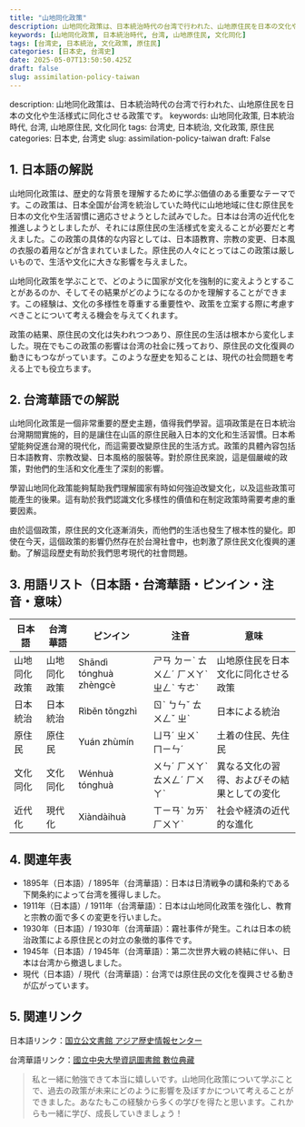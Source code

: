 ```yaml
---
title: "山地同化政策"
description: 山地同化政策は、日本統治時代の台湾で行われた、山地原住民を日本の文化や生活様式に同化させる政策です。
keywords: [山地同化政策, 日本統治時代, 台湾, 山地原住民, 文化同化]
tags: [台湾史, 日本統治, 文化政策, 原住民]
categories: [日本史, 台湾史]
date: 2025-05-07T13:50:50.425Z
draft: false
slug: assimilation-policy-taiwan
---
```


description: 山地同化政策は、日本統治時代の台湾で行われた、山地原住民を日本の文化や生活様式に同化させる政策です。
keywords: 山地同化政策, 日本統治時代, 台湾, 山地原住民, 文化同化
tags: 台湾史, 日本統治, 文化政策, 原住民
categories: 日本史, 台湾史
slug: assimilation-policy-taiwan
draft: False

## 1. 日本語の解説

山地同化政策は、歴史的な背景を理解するために学ぶ価値のある重要なテーマです。この政策は、日本全国が台湾を統治していた時代に山地地域に住む原住民を日本の文化や生活習慣に適応させようとした試みでした。日本は台湾の近代化を推進しようとしましたが、それには原住民の生活様式を変えることが必要だと考えました。この政策の具体的な内容としては、日本語教育、宗教の変更、日本風の衣服の着用などが含まれていました。原住民の人々にとってはこの政策は厳しいもので、生活や文化に大きな影響を与えました。

山地同化政策を学ぶことで、どのように国家が文化を強制的に変えようとすることがあるのか、そしてその結果がどのようになるのかを理解することができます。この経験は、文化の多様性を尊重する重要性や、政策を立案する際に考慮すべきことについて考える機会を与えてくれます。

政策の結果、原住民の文化は失われつつあり、原住民の生活は根本から変化しました。現在でもこの政策の影響は台湾の社会に残っており、原住民の文化復興の動きにもつながっています。このような歴史を知ることは、現代の社会問題を考える上でも役立ちます。

## 2. 台湾華語での解説  

山地同化政策是一個非常重要的歷史主題，值得我們學習。這項政策是在日本統治台灣期間實施的，目的是讓住在山區的原住民融入日本的文化和生活習慣。日本希望能夠促進台灣的現代化，而這需要改變原住民的生活方式。政策的具體內容包括日本語教育、宗教改變、日本風格的服裝等。對於原住民來說，這是個嚴峻的政策，對他們的生活和文化產生了深刻的影響。

學習山地同化政策能夠幫助我們理解國家有時如何強迫改變文化，以及這些政策可能產生的後果。這有助於我們認識文化多樣性的價值和在制定政策時需要考慮的重要因素。

由於這個政策，原住民的文化逐漸消失，而他們的生活也發生了根本性的變化。即使在今天，這個政策的影響仍然存在於台灣社會中，也刺激了原住民文化復興的運動。了解這段歷史有助於我們思考現代的社會問題。

## 3. 用語リスト（日本語・台湾華語・ピンイン・注音・意味）

| 日本語       | 台湾華語     | ピンイン          | 注音        | 意味                                   |
|------------|------------|-----------------|----------|--------------------------------------|
| 山地同化政策 | 山地同化政策 | Shāndì tónghuà zhèngcè | ㄕㄢ ㄉㄧˋ ㄊㄨㄥˊ ㄏㄨㄚˋ ㄓㄥˋ ㄘㄜˋ | 山地原住民を日本文化に同化させる政策    |
| 日本統治     | 日本統治     | Rìběn tǒngzhì    | ㄖˋ ㄅㄣˇ ㄊㄨㄥˇ ㄓˋ | 日本による統治                        |
| 原住民       | 原住民       | Yuán zhùmín     | ㄩㄢˊ ㄓㄨˋ ㄇㄧㄣˊ | 土着の住民、先住民                   |
| 文化同化     | 文化同化     | Wénhuà tónghuà  | ㄨㄣˊ ㄏㄨㄚˋ ㄊㄨㄥˊ ㄏㄨㄚˋ | 異なる文化の習得、およびその結果としての変化 |
| 近代化       | 現代化       | Xiàndàihuà      | ㄒㄧㄢˋ ㄉㄞˋ ㄏㄨㄚˋ | 社会や経済の近代的な進化             |

## 4. 関連年表

- 1895年（日本語）/ 1895年（台湾華語）：日本は日清戦争の講和条約である下関条約によって台湾を獲得しました。
- 1911年（日本語）/ 1911年（台湾華語）：日本は山地同化政策を強化し、教育と宗教の面で多くの変更を行いました。
- 1930年（日本語）/ 1930年（台湾華語）：霧社事件が発生。これは日本の統治政策による原住民との対立の象徴的事件です。
- 1945年（日本語）/ 1945年（台湾華語）：第二次世界大戦の終結に伴い、日本は台湾から撤退しました。
- 現代（日本語）/ 現代（台湾華語）：台湾では原住民の文化を復興させる動きが広がっています。

## 5. 関連リンク  

日本語リンク：[国立公文書館 アジア歴史情報センター](https://www.jacar.go.jp/)

台湾華語リンク：[國立中央大學資訊圖書館 數位典藏](https://www.lib.ncu.edu.tw/)

>私と一緒に勉強できて本当に嬉しいです。山地同化政策について学ぶことで、過去の政策が未来にどのように影響を及ぼすかについて考えることができました。あなたもこの経験から多くの学びを得たと思います。これからも一緒に学び、成長していきましょう！